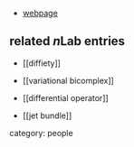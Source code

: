 

* [webpage](http://diffiety.ac.ru/curvita/ver.htm)

## related $n$Lab entries

* [[diffiety]]

* [[variational bicomplex]]

* [[differential operator]]

* [[jet bundle]]



category: people


